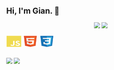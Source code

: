 ## Hi, I'm Gian. 👋

<div align="center">

  <img width="400px" src="https://github-readme-stats.vercel.app/api?username=gianfillipo&show_icons=true&theme=white&include_all_commits=true&count_private=true"/>
  <img width="400px" src="https://github-readme-stats.vercel.app/api/top-langs/?username=gianfillipo&layout=compact&langs_count=7&theme=white"/>
</div>
<div style="display: inline_block"><br>
  <img align="center" alt="Gian-Js" height="30" width="40" src="https://raw.githubusercontent.com/devicons/devicon/master/icons/javascript/javascript-plain.svg">
  <img align="center" alt="Gian-HTML" height="30" width="40" src="https://raw.githubusercontent.com/devicons/devicon/master/icons/html5/html5-original.svg">
  <img align="center" alt="Gian-CSS" height="30" width="40" src="https://raw.githubusercontent.com/devicons/devicon/master/icons/css3/css3-original.svg">
</div>
  
  ##
 
<div> 
  <a href = "mailto:gian.angelo@sptech.school"><img src="https://img.shields.io/badge/-Email-%23333?style=for-the-badge&logo=gmail&logoColor=white" target="_blank"></a>
  <a href="https://www.linkedin.com/in/gian-angelo-6a7b27202" target="_blank"><img src="https://img.shields.io/badge/-LinkedIn-%230077B5?style=for-the-badge&logo=linkedin&logoColor=white" target="_blank"></a>  
</div>
